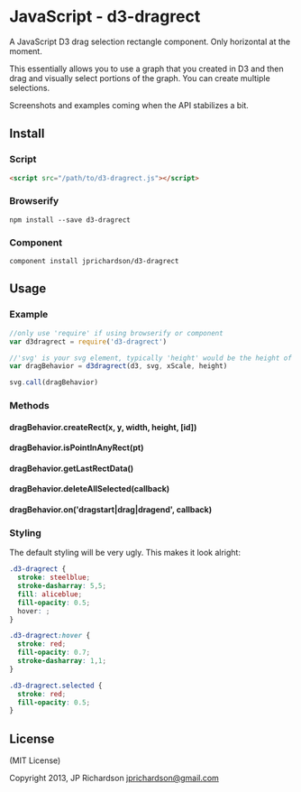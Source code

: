 JavaScript - d3-dragrect
========================

A JavaScript D3 drag selection rectangle component. Only horizontal at the moment. 

This essentially allows you to use a graph that you created in D3 and then drag and visually select portions of the graph. You can create multiple selections.


Screenshots and examples coming when the API stabilizes a bit.


Install
-------


### Script

```html
<script src="/path/to/d3-dragrect.js"></script>
```


### Browserify

    npm install --save d3-dragrect


### Component

    component install jprichardson/d3-dragrect


Usage
-----

### Example


```javascript
//only use 'require' if using browserify or component
var d3dragrect = require('d3-dragrect') 

//'svg' is your svg element, typically 'height' would be the height of 'svg'
var dragBehavior = d3dragrect(d3, svg, xScale, height)

svg.call(dragBehavior)

```

### Methods

#### dragBehavior.createRect(x, y, width, height, [id])

#### dragBehavior.isPointInAnyRect(pt)

#### dragBehavior.getLastRectData()

#### dragBehavior.deleteAllSelected(callback)

#### dragBehavior.on('dragstart|drag|dragend', callback)


### Styling

The default styling will be very ugly. This makes it look alright:

```css
.d3-dragrect {
  stroke: steelblue;
  stroke-dasharray: 5,5;
  fill: aliceblue;
  fill-opacity: 0.5;
  hover: ;
}

.d3-dragrect:hover {
  stroke: red;
  fill-opacity: 0.7;
  stroke-dasharray: 1,1;
}

.d3-dragrect.selected {
  stroke: red;
  fill-opacity: 0.5;
}
```


License
-------

(MIT License)

Copyright 2013, JP Richardson  <jprichardson@gmail.com>


